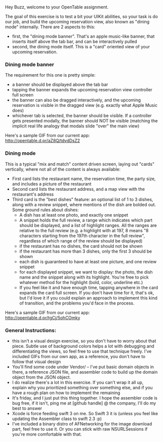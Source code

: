 Hey Buzz, welcome to your OpenTable assignment.

The goal of this exercise is to test a bit your UIKit abilities, so your task is do our job, and build the upcoming reservation view, also known as "dining mode" internally.
There are 2 aspects to this:

- first, the "dining mode banner". That's an apple music-like banner, that inserts itself above the tab bar, and can be interactively pulled
- second, the dining mode itself. This is a "card" oriented view of your upcoming reservation.

### Dining mode banner
The requirement for this one is pretty simple:

- a banner should be displayed above the tab bar
- tapping the banner expands the upcoming reservation view controller full screen
- the banner can also be dragged interactively, and the upcoming reservation is visible in the dragged view (e.g. exactly what Apple Music does)
- whichever tab is selected, the banner should be visible. If a controller gets presented modally, the banner should NOT be visible (matching the implicit real life analogy that modals slide "over" the main view)

Here's a sample GIF from our current app: http://opentable.d.pr/aZ8Q/tdvdDsZ2

### Dining mode
This is a typical "mix and match" content driven screen, laying out "cards" vertically, where not all of the content is always available:

- First card lists the restaurant name, the reservation time, the party size, and includes a picture of the restaurant
- Second card lists the restaurant address, and a map view with the restaurant's address
- Third card is the "best dishes" feature: an optional list of 1 to 3 dishes, along with a review snippet, where mentions of the dish are bolded out. Some ground rules about dishes:
	* A dish has at least one photo, and exactly one snippet
	* A snippet holds the full review, a range which indicates which part should be displayed, and a list of highlight ranges. All the ranges are relative to the full review (e.g. a highlight with at 197, 8 means "8 characters starting from the 197th character in the full review", regardless of which range of the review should be displayed)
	* if the restaurant has no dishes, the card should not be shown
	* if the restaurant has more than 3 dishes, only the first 3 should be shown
	* each dish is guaranteed to have at least one picture, and one review snippet
	* for each displayed snippet, we want to display: the photo, the dish name and the snippet along with its highlight. You're free to pick whatever method for the highlight (bold, color, underline etc.)
	* If you feel like it and have enough time, tapping anywhere in the card expands the card full screen. If you don't have time for it, that's ok, but I'd love it if you could explain an approach to implement this kind of transition, and the problems you'd face in the process.

Here's a sample GIF from our current app: http://opentable.d.pr/tgCj/5ohCOmky

### General Instructions:
- this isn't a visual design exercise, so you don't have to worry about that piece. Subtle use of background colors helps a lot with debugging and differentiating the views, so feel free to use that technique freely. I've included GIFs from our own app, as a reference, you don't have to follow that visual design
- You'll find some code under Vendor/ – I've put basic domain objects in there, a reference JSON file, and assembler code to build up the domain object from the JSON object.
- I do realize there's a lot in this exercise. If you can't wrap it all up, explain why you prioritized something over something else, and if you have a rough plan on how to implement the remaining
- It's friday, and I just put this thing together. I hope the assembler code is bug free, if it isn't, ping me at [github handle] @ the company, I'll do my best to answer
- Xcode is force feeding swift 3 on me. So Swift 3 it is (unless you feel like updating the Assembler class to swift 2.3 :p)
- I've included a binary distro of AFNetworking for the image download part, feel free to use it. Or you can stick with raw NSURLSessions if you're more comfortable with that.
